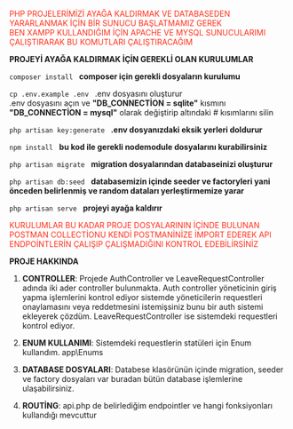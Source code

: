 <p style="color: #ff2f1a">PHP PROJELERİMİZİ AYAĞA KALDIRMAK VE DATABASEDEN YARARLANMAK İÇİN BİR SUNUCU BAŞLATMAMIZ GEREK
<br>BEN XAMPP KULLANDIĞIM İÇİN APACHE VE MYSQL SUNUCULARIMI ÇALIŞTIRARAK BU KOMUTLARI ÇALIŞTIRACAĞIM</p>

**PROJEYİ AYAĞA KALDIRMAK İÇİN GEREKLİ OLAN KURULUMLAR**

`composer install
`
 **composer için gerekli dosyaların kurulumu**

`cp .env.example .env
`
.env dosyasını oluşturur
<br>.env dosyasını açın ve **"DB_CONNECTİON = sqlite"** kısmını **"DB_CONNECTİON = mysql"** olarak değiştirip altındaki # kısımlarını silin

`php artisan key:generate
`
**.env dosyanızdaki eksik yerleri doldurur**

`npm install
`
**bu kod ile gerekli nodemodule dosyalarını kurabilirsiniz**

`php artisan migrate
`
**migration dosyalarından databaseinizi oluşturur**

`php artisan db:seed
`
**databasemizin içinde seeder ve factoryleri yani önceden belirlenmiş ve random dataları yerleştirmemize yarar**

`php artisan serve
`
**projeyi ayağa kaldırır**

<p style="color: #ff2f1a">KURULUMLAR BU KADAR PROJE DOSYALARININ İÇİNDE BULUNAN POSTMAN COLLECTİONU KENDİ POSTMANİNİZE İMPORT EDEREK API ENDPOİNTLERİN ÇALIŞIP ÇALIŞMADIĞINI KONTROL EDEBİLİRSİNİZ
</p>

**PROJE HAKKINDA**

1. **CONTROLLER**: Projede AuthController ve LeaveRequestController adında iki ader controller bulunmakta. Auth controller yöneticinin giriş yapma işlemlerini kontrol ediyor
sistemde yöneticilerin requestleri onaylamasını veya reddetmesini istemişsiniz bunu bir auth sistemi ekleyerek çözdüm.
LeaveRequestController ise sistemdeki requestleri kontrol ediyor.

2. **ENUM KULLANIMI**: Sistemdeki requestlerin statüleri için Enum kullandım. app\Enums

3. **DATABASE DOSYALARI**: Databese klasörünün içinde migration, seeder ve factory dosyaları var buradan bütün database işlemlerine ulaşabilirsiniz.

4. **ROUTİNG**: api.php de belirlediğim endpointler ve hangi fonksiyonları kullandığı mevcuttur

